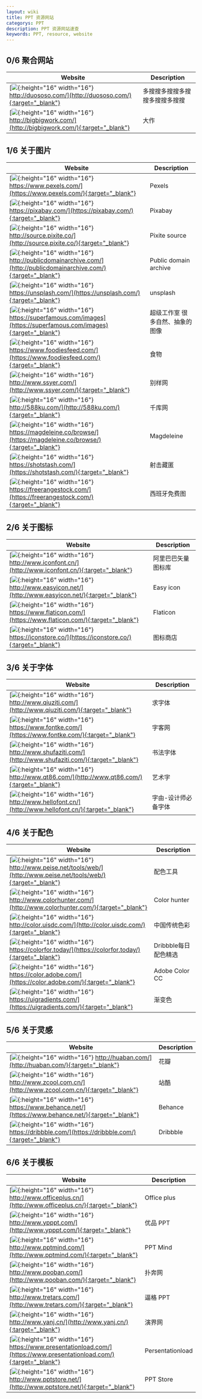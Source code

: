 ```yaml
---
layout: wiki
title: PPT 资源网站
categorys: PPT
description: PPT 资源网站速查
keywords: PPT, resource, website
---
```


<!--
1. 固定图片大小
![](imgurl favicon.ico){:height="16" width="16"}
2. 让网页跳转到新窗口
[![](imgurl){:height="16" width="16"} weburl](weburl){:target="_blank"}

| Website | Description | 
| --- | --- |
| [![](imgurl favicon.ico){:height="16" width="16"} weburl](weburl){:target="_blank"} | miaosumiaoshumiaoshu |
-->



## 0/6 聚合网站

| Website | Description | 
| --- | --- |
| [![](http://duososo.com/favicon.ico){:height="16" width="16"} http://duososo.com/](http://duososo.com/){:target="_blank"} | 多搜搜多搜搜多搜搜多搜搜多搜搜 |
| [![](http://bigbigwork.com/favicon.ico){:height="16" width="16"} http://bigbigwork.com/](http://bigbigwork.com/){:target="_blank"} | 大作 |

## 1/6 关于图片

| Website | Description | 
| --- | --- |
| [![](https://www.pexels.com/favicon.ico){:height="16" width="16"} https://www.pexels.com/](https://www.pexels.com/){:target="_blank"} | Pexels |
| [![](https://pixabay.com/favicon.ico){:height="16" width="16"} https://pixabay.com/](https://pixabay.com/){:target="_blank"} | Pixabay |
| [![](http://source.pixite.co/favicon.ico){:height="16" width="16"} http://source.pixite.co/](http://source.pixite.co/){:target="_blank"} | Pixite source |
| [![](http://publicdomainarchive.com/favicon.ico){:height="16" width="16"} http://publicdomainarchive.com/](http://publicdomainarchive.com/){:target="_blank"} | Public domain archive |
| [![](https://unsplash.com/favicon.ico){:height="16" width="16"} https://unsplash.com/](https://unsplash.com/){:target="_blank"} | unsplash |
| [![](https://superfamous.com/favicon.ico){:height="16" width="16"} https://superfamous.com/images](https://superfamous.com/images){:target="_blank"} | 超级工作室 很多自然、抽象的图像 |
| [![](https://www.foodiesfeed.com/favicon.ico){:height="16" width="16"} https://www.foodiesfeed.com/](https://www.foodiesfeed.com/){:target="_blank"} | 食物 |
| [![](http://www.ssyer.com/favicon.ico){:height="16" width="16"} http://www.ssyer.com/](http://www.ssyer.com/){:target="_blank"} | 别样网 |
| [![](http://588ku.com/favicon.ico){:height="16" width="16"} http://588ku.com/](http://588ku.com/){:target="_blank"} | 千库网 |
| [![](https://magdeleine.co/browse/favicon.ico){:height="16" width="16"} https://magdeleine.co/browse/](https://magdeleine.co/browse/){:target="_blank"} | Magdeleine |
| [![](https://shotstash.com/favicon.ico){:height="16" width="16"} https://shotstash.com/](https://shotstash.com/){:target="_blank"} | 射击藏匿 |
| [![](https://freerangestock.com/favicon.ico){:height="16" width="16"} https://freerangestock.com/](https://freerangestock.com/){:target="_blank"} | 西班牙免费图 |

## 2/6 关于图标

| Website | Description | 
| --- | --- |
| [![](http://www.iconfont.cn/favicon.ico){:height="16" width="16"} http://www.iconfont.cn/](http://www.iconfont.cn/){:target="_blank"} | 阿里巴巴矢量图标库 |
| [![](http://www.easyicon.net/favicon.ico){:height="16" width="16"} http://www.easyicon.net/](http://www.easyicon.net/){:target="_blank"} | Easy icon |
| [![](https://www.flaticon.com/favicon.ico){:height="16" width="16"} https://www.flaticon.com/](https://www.flaticon.com/){:target="_blank"} | Flaticon |
| [![](https://iconstore.co/favicon.ico){:height="16" width="16"} https://iconstore.co/](https://iconstore.co/){:target="_blank"} | 图标商店 |

## 3/6 关于字体

| Website | Description | 
| --- | --- |
| [![](http://www.qiuziti.com/favicon.ico){:height="16" width="16"} http://www.qiuziti.com/](http://www.qiuziti.com/){:target="_blank"} | 求字体 |
| [![](https://www.fontke.com/favicon.ico){:height="16" width="16"} https://www.fontke.com/](https://www.fontke.com/){:target="_blank"} | 字客网 |
| [![](http://www.shufaziti.com/favicon.ico){:height="16" width="16"} http://www.shufaziti.com/](http://www.shufaziti.com/){:target="_blank"} | 书法字体 |
| [![](http://www.qt86.com/favicon.ico){:height="16" width="16"} http://www.qt86.com/](http://www.qt86.com/){:target="_blank"} | 艺术字 |
| [![](http://www.hellofont.cn/favicon.ico){:height="16" width="16"} http://www.hellofont.cn/](http://www.hellofont.cn/){:target="_blank"} | 字由-设计师必备字体 |

## 4/6 关于配色

| Website | Description | 
| --- | --- |
| [![](http://www.peise.net/tools/web/favicon.ico){:height="16" width="16"} http://www.peise.net/tools/web/](http://www.peise.net/tools/web/){:target="_blank"} | 配色工具 |
| [![](http://www.colorhunter.com/favicon.ico){:height="16" width="16"} http://www.colorhunter.com/](http://www.colorhunter.com/){:target="_blank"} | Color hunter |
| [![](http://color.uisdc.com/favicon.ico){:height="16" width="16"} http://color.uisdc.com/](http://color.uisdc.com/){:target="_blank"} | 中国传统色彩 |
| [![](https://colorfor.today/favicon.ico){:height="16" width="16"} https://colorfor.today/](https://colorfor.today/){:target="_blank"} | Dribbble每日配色精选 |
| [![](https://color.adobe.com/favicon.ico){:height="16" width="16"} https://color.adobe.com/](https://color.adobe.com/){:target="_blank"} | Adobe Color CC |
| [![](https://uigradients.com/favicon.ico){:height="16" width="16"} https://uigradients.com/](https://uigradients.com/){:target="_blank"} | 渐变色 |

## 5/6 关于灵感

| Website | Description | 
| --- | --- |
| [![](http://huaban.com/favicon.ico){:height="16" width="16"} http://huaban.com/](http://huaban.com/){:target="_blank"} | 花瓣 |
| [![](http://www.zcool.com.cn/favicon.ico){:height="16" width="16"} http://www.zcool.com.cn/](http://www.zcool.com.cn/){:target="_blank"} | 站酷 |
| [![](https://www.behance.net/favicon.ico){:height="16" width="16"} https://www.behance.net/](https://www.behance.net/){:target="_blank"} | Behance |
| [![](https://dribbble.com/favicon.ico){:height="16" width="16"} https://dribbble.com/](https://dribbble.com/){:target="_blank"} | Dribbble |

## 6/6 关于模板

| Website | Description | 
| --- | --- |
| [![](http://www.officeplus.cn/favicon.ico){:height="16" width="16"} http://www.officeplus.cn/](http://www.officeplus.cn/){:target="_blank"} | Office plus |
| [![](http://www.ypppt.com/favicon.ico){:height="16" width="16"} http://www.ypppt.com/](http://www.ypppt.com/){:target="_blank"} | 优品 PPT |
| [![](http://www.pptmind.com/favicon.ico){:height="16" width="16"} http://www.pptmind.com/](http://www.pptmind.com/){:target="_blank"} | PPT Mind |
| [![](http://www.pooban.com/favicon.ico){:height="16" width="16"} http://www.pooban.com/](http://www.pooban.com/){:target="_blank"} | 扑奔网 |
| [![](http://www.tretars.com/favicon.ico){:height="16" width="16"} http://www.tretars.com/](http://www.tretars.com/){:target="_blank"} | 逼格 PPT |
| [![](http://www.yanj.cn/favicon.ico){:height="16" width="16"} http://www.yanj.cn/](http://www.yanj.cn/){:target="_blank"} | 演界网 |
| [![](https://www.presentationload.com/favicon.ico){:height="16" width="16"} https://www.presentationload.com/](https://www.presentationload.com/){:target="_blank"} | Persentationload |
| [![](http://www.pptstore.net/favicon.ico){:height="16" width="16"} http://www.pptstore.net/](http://www.pptstore.net/){:target="_blank"} | PPT Store |

